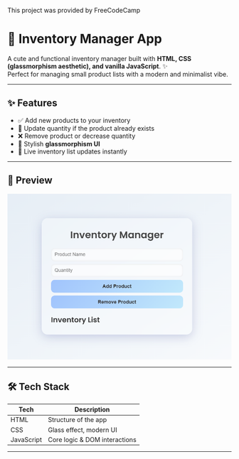 This project was provided by FreeCodeCamp 

# 💼 Inventory Manager App

A cute and functional inventory manager built with **HTML, CSS (glassmorphism aesthetic), and vanilla JavaScript**. ✨  
Perfect for managing small product lists with a modern and minimalist vibe.

---

## ✨ Features

- ✅ Add new products to your inventory
- 📝 Update quantity if the product already exists
- ❌ Remove product or decrease quantity
- 🧊 Stylish **glassmorphism UI**
- 🔁 Live inventory list updates instantly

---

## 📸 Preview

![Screenshot of Inventory App](./assets/Inventory%20Management%20System%20Screenshot.png)

---

## 🛠️ Tech Stack

| Tech      | Description                   |
|-----------|-------------------------------|
| HTML      | Structure of the app          |
| CSS       | Glass effect, modern UI       |
| JavaScript| Core logic & DOM interactions |

---

